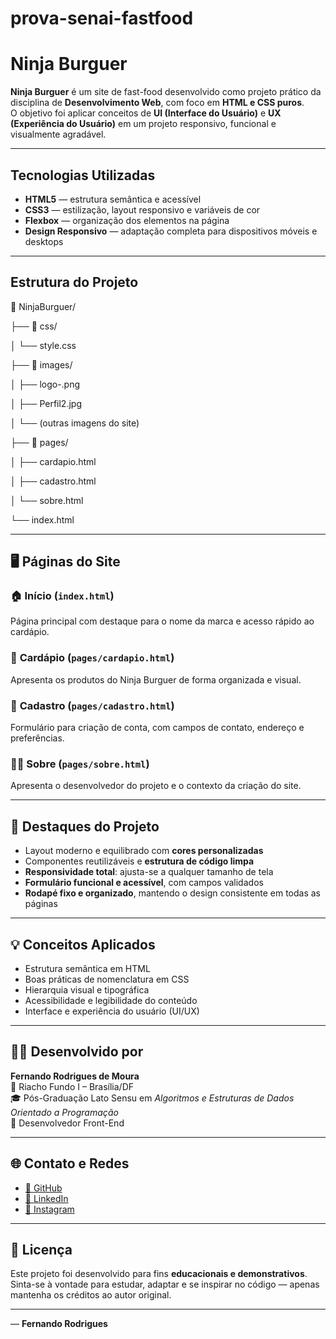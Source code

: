 # prova-senai-fastfood

# Ninja Burguer

**Ninja Burguer** é um site de fast-food desenvolvido como projeto prático da disciplina de **Desenvolvimento Web**, com foco em **HTML e CSS puros**.  
O objetivo foi aplicar conceitos de **UI (Interface do Usuário)** e **UX (Experiência do Usuário)** em um projeto responsivo, funcional e visualmente agradável.

---

## Tecnologias Utilizadas

- **HTML5** — estrutura semântica e acessível  
- **CSS3** — estilização, layout responsivo e variáveis de cor  
- **Flexbox** — organização dos elementos na página  
- **Design Responsivo** — adaptação completa para dispositivos móveis e desktops  

---

##  Estrutura do Projeto

📁 NinjaBurguer/

├── 📁 css/

│ └── style.css

├── 📁 images/

│ ├── logo-.png

│ ├── Perfil2.jpg

│ └── (outras imagens do site)

├── 📁 pages/

│ ├── cardapio.html

│ ├── cadastro.html

│ └── sobre.html

└── index.html



---

## 🖥️ Páginas do Site

### 🏠 **Início (`index.html`)**
Página principal com destaque para o nome da marca e acesso rápido ao cardápio.

### 🍟 **Cardápio (`pages/cardapio.html`)**
Apresenta os produtos do Ninja Burguer de forma organizada e visual.

### 🧾 **Cadastro (`pages/cadastro.html`)**
Formulário para criação de conta, com campos de contato, endereço e preferências.

### 👨‍💻 **Sobre (`pages/sobre.html`)**
Apresenta o desenvolvedor do projeto e o contexto da criação do site.

---

## 🎨 Destaques do Projeto

- Layout moderno e equilibrado com **cores personalizadas**  
- Componentes reutilizáveis e **estrutura de código limpa**  
- **Responsividade total**: ajusta-se a qualquer tamanho de tela  
- **Formulário funcional e acessível**, com campos validados  
- **Rodapé fixo e organizado**, mantendo o design consistente em todas as páginas  

---

## 💡 Conceitos Aplicados

- Estrutura semântica em HTML  
- Boas práticas de nomenclatura em CSS  
- Hierarquia visual e tipográfica  
- Acessibilidade e legibilidade do conteúdo  
- Interface e experiência do usuário (UI/UX)  

---

## 👨‍💻 Desenvolvido por

**Fernando Rodrigues de Moura**  
📍 Riacho Fundo I – Brasília/DF  
🎓 Pós-Graduação Lato Sensu em *Algoritmos e Estruturas de Dados Orientado a Programação*  
💼 Desenvolvedor Front-End

---

## 🌐 Contato e Redes

- [🐙 GitHub](https://github.com/Ferodrigueshk)
- [💼 LinkedIn](https://www.linkedin.com/in/ferodrigueshk/)
- [📸 Instagram](https://www.instagram.com/ferodriguesbr/)

---

## 📜 Licença

Este projeto foi desenvolvido para fins **educacionais e demonstrativos**.  
Sinta-se à vontade para estudar, adaptar e se inspirar no código — apenas mantenha os créditos ao autor original.

---
— **Fernando Rodrigues**
